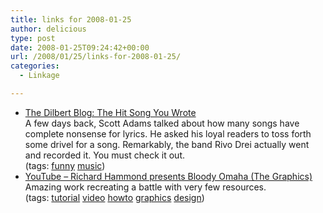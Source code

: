 ```yaml
---
title: links for 2008-01-25
author: delicious
type: post
date: 2008-01-25T09:24:42+00:00
url: /2008/01/25/links-for-2008-01-25/
categories:
  - Linkage

---
```

  * <div>
      <a href="http://dilbertblog.typepad.com/the_dilbert_blog/2008/01/the-hit-song-yo.html">The Dilbert Blog: The Hit Song You Wrote</a>
    </div>
    
    <div>
      A few days back, Scott Adams talked about how many songs have complete nonsense for lyrics. He asked his loyal readers to toss forth some drivel for a song. Remarkably, the band Rivo Drei actually went and recorded it. You must check it out.
    </div>
    
    <div>
      (tags: <a href="http://del.icio.us/tazzzzz/funny">funny</a> <a href="http://del.icio.us/tazzzzz/music">music</a>)
    </div>

  * <div>
      <a href="http://www.youtube.com/watch?v=WRS9cpOMYv0">YouTube &#8211; Richard Hammond presents Bloody Omaha (The Graphics)</a>
    </div>
    
    <div>
      Amazing work recreating a battle with very few resources.
    </div>
    
    <div>
      (tags: <a href="http://del.icio.us/tazzzzz/tutorial">tutorial</a> <a href="http://del.icio.us/tazzzzz/video">video</a> <a href="http://del.icio.us/tazzzzz/howto">howto</a> <a href="http://del.icio.us/tazzzzz/graphics">graphics</a> <a href="http://del.icio.us/tazzzzz/design">design</a>)
    </div>